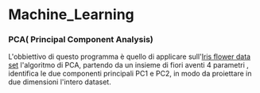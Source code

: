 # Machine_Learning

### PCA( Principal Component Analysis)

L'obbiettivo di questo programma è quello di applicare sull'[Iris flower data set](https://en.wikipedia.org/wiki/Iris_flower_data_set) l'algoritmo di PCA, partendo da un insieme di fiori aventi 4 parametri , identifica le due componenti principali PC1 e PC2, in modo da proiettare in due dimensioni l'intero dataset. 